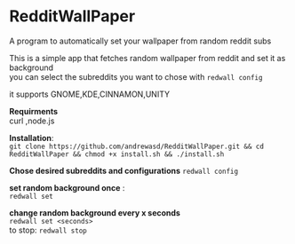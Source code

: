 # RedditWallPaper
A program to automatically set your wallpaper from random reddit subs

This is a simple app that fetches random wallpaper from reddit and set it as background  
you can select the subreddits you want to chose with `redwall config`

it supports GNOME,KDE,CINNAMON,UNITY  


**Requirments**  
curl ,node.js  
 
**Installation**:  
`git clone https://github.com/andrewasd/RedditWallPaper.git &&
cd RedditWallPaper &&
chmod +x install.sh &&
./install.sh
`

**Chose desired subreddits and configurations**
`redwall config`

**set random background once** :  
`redwall set`

**change random background every x seconds**  
`redwall set <seconds>`  
    to stop: `redwall stop`  




